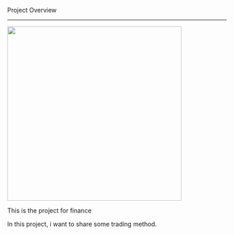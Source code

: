Project Overview

------

<img src='http://mediad.publicbroadcasting.net/p/wual/files/201604/apr_photo_12_0.jpg' width=400>

This is the project for finance

In this project, i want to share some trading method. 
